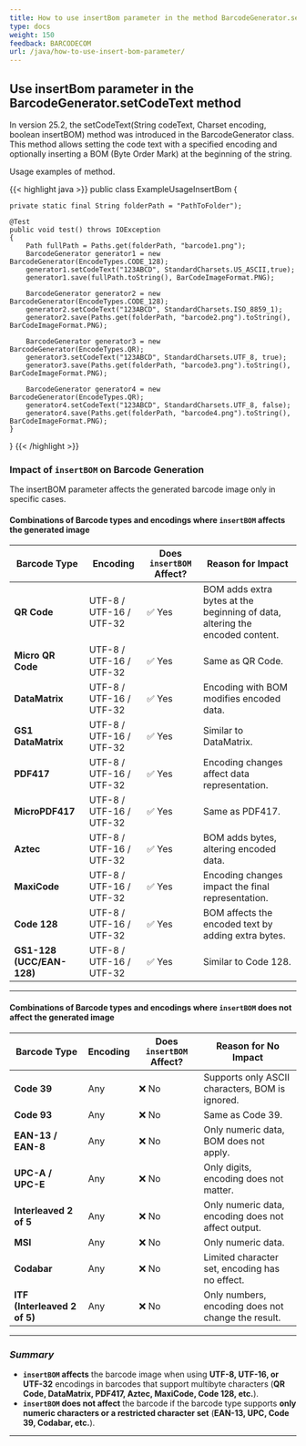 ```yaml
---
title: How to use insertBom parameter in the method BarcodeGenerator.setCodeText
type: docs
weight: 150
feedback: BARCODECOM
url: /java/how-to-use-insert-bom-parameter/
---
```


## **Use insertBom parameter in the BarcodeGenerator.setCodeText method**

In version 25.2, the setCodeText(String codeText, Charset encoding, boolean insertBOM) method was introduced in the 
BarcodeGenerator class.  
This method allows setting the code text with a specified encoding and optionally inserting a BOM (Byte Order Mark)
at the beginning of the string.

Usage examples of method.

{{< highlight java >}}
 public class ExampleUsageInsertBom
 {

    private static final String folderPath = "PathToFolder");

    @Test
    public void test() throws IOException
    {
        Path fullPath = Paths.get(folderPath, "barcode1.png");
        BarcodeGenerator generator1 = new BarcodeGenerator(EncodeTypes.CODE_128);
        generator1.setCodeText("123ABCD", StandardCharsets.US_ASCII,true);
        generator1.save(fullPath.toString(), BarCodeImageFormat.PNG);

        BarcodeGenerator generator2 = new BarcodeGenerator(EncodeTypes.CODE_128);
        generator2.setCodeText("123ABCD", StandardCharsets.ISO_8859_1);
        generator2.save(Paths.get(folderPath, "barcode2.png").toString(), BarCodeImageFormat.PNG);

        BarcodeGenerator generator3 = new BarcodeGenerator(EncodeTypes.QR);
        generator3.setCodeText("123ABCD", StandardCharsets.UTF_8, true);
        generator3.save(Paths.get(folderPath, "barcode3.png").toString(), BarCodeImageFormat.PNG);

        BarcodeGenerator generator4 = new BarcodeGenerator(EncodeTypes.QR);
        generator4.setCodeText("123ABCD", StandardCharsets.UTF_8, false);
        generator4.save(Paths.get(folderPath, "barcode4.png").toString(), BarCodeImageFormat.PNG);
    }
 }
{{< /highlight >}}

### **Impact of `insertBOM` on Barcode Generation**
The insertBOM parameter affects the generated barcode image only in specific cases.

#### **Combinations of Barcode types and encodings where `insertBOM` affects the generated image**

| **Barcode Type**           | **Encoding**          | **Does `insertBOM` Affect?** | **Reason for Impact**                                                        |
|---------------------------|----------------------|----------------------------|------------------------------------------------------------------------------|
| **QR Code**               | UTF-8 / UTF-16 / UTF-32 | ✅ Yes                 | BOM adds extra bytes at the beginning of data, altering the encoded content. |
| **Micro QR Code**         | UTF-8 / UTF-16 / UTF-32 | ✅ Yes                 | Same as QR Code.                                                             |
| **DataMatrix**            | UTF-8 / UTF-16 / UTF-32 | ✅ Yes                 | Encoding with BOM modifies encoded data.                                     |
| **GS1 DataMatrix**        | UTF-8 / UTF-16 / UTF-32 | ✅ Yes                 | Similar to DataMatrix.                                                       |
| **PDF417**                | UTF-8 / UTF-16 / UTF-32 | ✅ Yes                 | Encoding changes affect data representation.                                 |
| **MicroPDF417**           | UTF-8 / UTF-16 / UTF-32 | ✅ Yes                 | Same as PDF417.                                                              |
| **Aztec**                 | UTF-8 / UTF-16 / UTF-32 | ✅ Yes                 | BOM adds bytes, altering encoded data.                                       |
| **MaxiCode**              | UTF-8 / UTF-16 / UTF-32 | ✅ Yes                 | Encoding changes impact the final representation.                            |
| **Code 128**              | UTF-8 / UTF-16 / UTF-32 | ✅ Yes                 | BOM affects the encoded text by adding extra bytes.                          |
| **GS1-128 (UCC/EAN-128)** | UTF-8 / UTF-16 / UTF-32 | ✅ Yes                 | Similar to Code 128.                                                         |

---

#### **Combinations of Barcode types and encodings where `insertBOM` does not affect the generated image**

| **Barcode Type**          | **Encoding**       | **Does `insertBOM` Affect?** | **Reason for No Impact**                            |
|--------------------------|-------------------|-----------------------------|-----------------------------------------------------|
| **Code 39**             | Any               | ❌ No                       | Supports only ASCII characters, BOM is ignored.     |
| **Code 93**             | Any               | ❌ No                       | Same as Code 39.                                    |
| **EAN-13 / EAN-8**      | Any               | ❌ No                       | Only numeric data, BOM does not apply.              |
| **UPC-A / UPC-E**       | Any               | ❌ No                       | Only digits, encoding does not matter.              |
| **Interleaved 2 of 5**  | Any               | ❌ No                       | Only numeric data, encoding does not affect output. |
| **MSI**                 | Any               | ❌ No                       | Only numeric data.                                  |
| **Codabar**             | Any               | ❌ No                       | Limited character set, encoding has no effect.      |
| **ITF (Interleaved 2 of 5)** | Any          | ❌ No                       | Only numbers, encoding does not change the result.  |

---

### ***Summary***

- **`insertBOM` affects** the barcode image when using **UTF-8, UTF-16, or UTF-32** encodings in barcodes that support multibyte characters (**QR Code, DataMatrix, PDF417, Aztec, MaxiCode, Code 128, etc.**).
- **`insertBOM` does not affect** the barcode if the barcode type supports **only numeric characters or a restricted character set** (**EAN-13, UPC, Code 39, Codabar, etc.**).

---


